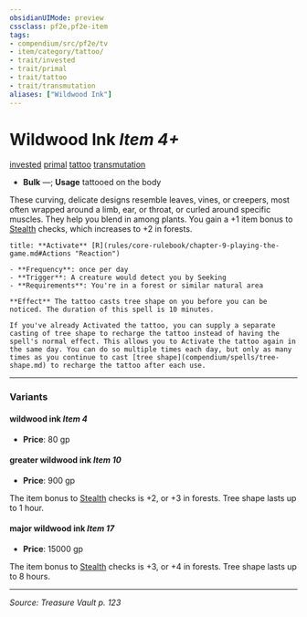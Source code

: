 ```yaml
---
obsidianUIMode: preview
cssclass: pf2e,pf2e-item
tags:
- compendium/src/pf2e/tv
- item/category/tattoo/
- trait/invested
- trait/primal
- trait/tattoo
- trait/transmutation
aliases: ["Wildwood Ink"]
---
```

# Wildwood Ink *Item 4+*  
[invested](rules/traits/invested.md "Invested Item Trait")  [primal](rules/traits/primal.md "Primal Tradition Trait")  [tattoo](rules/traits/tattoo-lowg.md "Tattoo Item Trait")  [transmutation](rules/traits/transmutation.md "Transmutation School Trait")  

- **Bulk** —; **Usage** tattooed on the body

These curving, delicate designs resemble leaves, vines, or creepers, most often wrapped around a limb, ear, or throat, or curled around specific muscles. They help you blend in among plants. You gain a +1 item bonus to [Stealth](compendium/skills.md#Stealth) checks, which increases to +2 in forests.

```ad-embed-ability
title: **Activate** [R](rules/core-rulebook/chapter-9-playing-the-game.md#Actions "Reaction")

- **Frequency**: once per day
- **Trigger**: A creature would detect you by Seeking
- **Requirements**: You're in a forest or similar natural area

**Effect** The tattoo casts tree shape on you before you can be noticed. The duration of this spell is 10 minutes.

If you've already Activated the tattoo, you can supply a separate casting of tree shape to recharge the tattoo instead of having the spell's normal effect. This allows you to Activate the tattoo again in the same day. You can do so multiple times each day, but only as many times as you continue to cast [tree shape](compendium/spells/tree-shape.md) to recharge the tattoo after each use.
```

---
### Variants

#### wildwood ink *Item 4*

- **Price**: 80 gp

#### greater wildwood ink *Item 10*

- **Price**: 900 gp

The item bonus to [Stealth](compendium/skills.md#Stealth) checks is +2, or +3 in forests. Tree shape lasts up to 1 hour.

#### major wildwood ink *Item 17*

- **Price**: 15000 gp

The item bonus to [Stealth](compendium/skills.md#Stealth) checks is +3, or +4 in forests. Tree shape lasts up to 8 hours.

---
*Source: Treasure Vault p. 123*